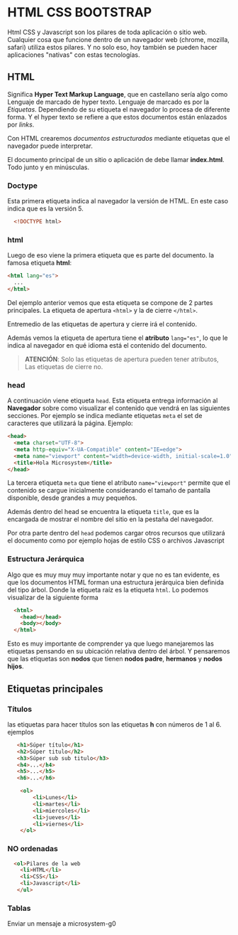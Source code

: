 # HTML CSS BOOTSTRAP

Html CSS y Javascript son los pilares de toda aplicación o sitio web. Cualquier cosa que funcione dentro de un navegador web (chrome, mozilla, safari) utiliza estos pilares. Y no solo eso, hoy también se pueden hacer aplicaciones "nativas" con estas tecnologías.

## HTML

Significa **Hyper Text Markup Language**, que en castellano sería algo como Lenguaje de marcado de hyper texto. Lenguaje de marcado es por la *Etiquetas*. Dependiendo de su etiqueta el navegador lo procesa de diferente forma. Y el hyper texto se refiere a que estos documentos están enlazados por *links*.

Con HTML crearemos *documentos estructurados* mediante etiquetas que el navegador puede interpretar.

El documento principal de un sitio o aplicación de debe llamar **index.html**. Todo junto y en minúsculas.

### Doctype

Esta primera etiqueta indica al navegador la versión de HTML. En este caso indica que es la versión 5.
```html
  <!DOCTYPE html>
```

### html
Luego de eso viene la primera etiqueta que es parte del documento. la famosa etiqueta **html**:
```html
<html lang="es">
  ...
</html>
```

Del ejemplo anterior vemos que esta etiqueta se compone de 2 partes principales. La etiqueta de apertura `<html>` y la de cierre `</html>`.

Entremedio de las etiquetas de apertura y cierre irá el contenido.

Además vemos la etiqueta de apertura tiene el **atributo** `lang="es"`, lo que le indica al navegador en qué idioma está el contenido del documento.

>**ATENCIÓN**: Solo las etiquetas de apertura pueden tener atributos, Las etiquetas de cierre no.

### head

A continuación viene etiqueta `head`. Esta etiqueta entrega información al **Navegador** sobre como visualizar el contenido que vendrá en las siguientes secciones. Por ejemplo se indica mediante etiquetas `meta` el set de caracteres que utilizará la página. Ejemplo:

```html
<head>
  <meta charset="UTF-8">
  <meta http-equiv="X-UA-Compatible" content="IE=edge">
  <meta name="viewport" content="width=device-width, initial-scale=1.0">
  <title>Hola Microsystem</title>
</head>
```

La tercera etiqueta `meta` que tiene el atributo `name="viewport"` permite que el contenido se cargue inicialmente considerando el tamaño de pantalla disponible, desde grandes a muy pequeños.

Además dentro del head se encuentra la etiqueta `title`, que es la encargada de mostrar el nombre del sitio en la pestaña del navegador.

Por otra parte dentro del `head` podemos cargar otros recursos que utilizará el documento como por ejemplo hojas de estilo CSS o archivos Javascript

### Estructura Jerárquica

Algo que es muy muy muy importante notar y que no es tan evidente, es que los documentos HTML forman una estructura jerárquica bien definida del tipo árbol. Donde la etiqueta raíz es la etiqueta `html`. Lo podemos visualizar de la siguiente forma

```html
  <html>
    <head></head>
    <body></body>
  </html>
``` 

Esto es muy importante de comprender ya que luego manejaremos las etiquetas pensando en su ubicación relativa dentro del árbol. Y pensaremos que las etiquetas son **nodos** que tienen **nodos padre**, **hermanos** y **nodos hijos**.

## Etiquetas principales

### Títulos

las etiquetas  para hacer títulos  son las etiquetas **h** con números de 1 al 6. ejemplos

```html
   <h1>Súper título</h1>
   <h2>Súper titulo</h2>
   <h3>Súper sub sub titulo</h3>
   <h4>...</h4>
   <h5>...</h5>
   <h6>...</h6>
```

```html
    <ol>
        <li>Lunes</li>
        <li>martes</li>
        <li>miercoles</li>
        <li>jueves</li>
        <li>viernes</li>
    </ol>
``` 

### NO ordenadas

```html
  <ol>Pilares de la web
    <li>HTML</li>
    <li>CSS</li>
    <li>Javascript</li>
   </ul>
``` 
### Tablas













Enviar un mensaje a microsystem-g0





  

